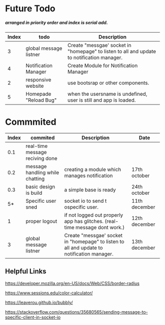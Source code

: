 # Future Todo
##### arranged in priority order and index is serial add.

|Index |todo     |  Description   |
|------|---------|----------------|
| 3 | global message listner  |  Create "messgae' socket in "homepage" to listen to all and update to notification manager. |
| 4 | Notification Manager  |  Create Module for Notification Manager   |
| 2 | responsive website |  use bootsrap or other components. |
| 5 | Homepade "Reload Bug" |  when the usersname is undefined, user is still and app is loaded. |




# Commmited
|Index |commited     |  Description   | Date |
|------|---------|----------------|----------|
| 0.1 | real-time message reciving done | | |
| 0.2 | message handling while chatting | creating a module which manages notification |17th october |
| 0.3 | basic design is build | a simple base is ready |24th october |
| 5* | Specific user sned |  socket io  to send t ospecific user. | 11th december |
| 1 | proper logout | if not logged out properly app has glitches. (real-time message dont work.) | 12th december |
| 3 | global message listner  |  Create "messgae' socket in "homepage" to listen to all and update to notification manager. | 13th december |





## Helpful Links
https://developer.mozilla.org/en-US/docs/Web/CSS/border-radius

https://www.sessions.edu/color-calculator/

https://leaverou.github.io/bubbly/

https://stackoverflow.com/questions/35680565/sending-message-to-specific-client-in-socket-io

